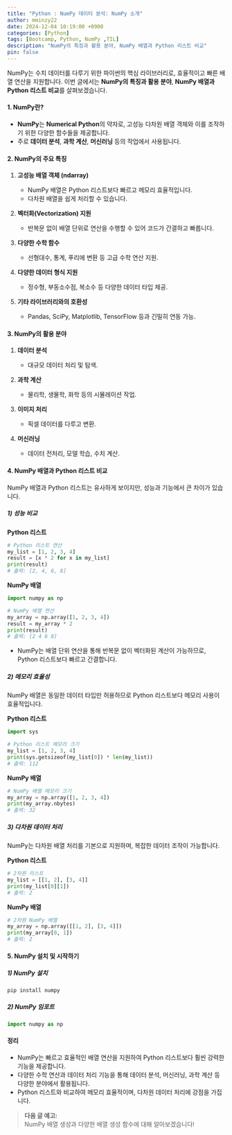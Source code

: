 ```yaml
---
title: "Python : NumPy 데이터 분석: NumPy 소개"
author: mminzy22
date: 2024-12-04 10:19:00 +0900
categories: [Python]
tags: [Bootcamp, Python, NumPy ,TIL]
description: "NumPy의 특징과 활용 분야, NumPy 배열과 Python 리스트 비교"
pin: false
---
```




NumPy는 수치 데이터를 다루기 위한 파이썬의 핵심 라이브러리로, 효율적이고 빠른 배열 연산을 지원합니다. 이번 글에서는 **NumPy의 특징과 활용 분야**, **NumPy 배열과 Python 리스트 비교**를 살펴보겠습니다.


#### 1. NumPy란?

- **NumPy**는 **Numerical Python**의 약자로, 고성능 다차원 배열 객체와 이를 조작하기 위한 다양한 함수들을 제공합니다.
- 주로 **데이터 분석**, **과학 계산**, **머신러닝** 등의 작업에서 사용됩니다.


#### 2. NumPy의 주요 특징

1. **고성능 배열 객체 (ndarray)**  
   - NumPy 배열은 Python 리스트보다 빠르고 메모리 효율적입니다.
   - 다차원 배열을 쉽게 처리할 수 있습니다.

2. **벡터화(Vectorization) 지원**  
   - 반복문 없이 배열 단위로 연산을 수행할 수 있어 코드가 간결하고 빠릅니다.

3. **다양한 수학 함수**  
   - 선형대수, 통계, 푸리에 변환 등 고급 수학 연산 지원.

4. **다양한 데이터 형식 지원**  
   - 정수형, 부동소수점, 복소수 등 다양한 데이터 타입 제공.

5. **기타 라이브러리와의 호환성**  
   - Pandas, SciPy, Matplotlib, TensorFlow 등과 긴밀히 연동 가능.


#### 3. NumPy의 활용 분야

1. **데이터 분석**  
   - 대규모 데이터 처리 및 탐색.

2. **과학 계산**  
   - 물리학, 생물학, 화학 등의 시뮬레이션 작업.

3. **이미지 처리**  
   - 픽셀 데이터를 다루고 변환.

4. **머신러닝**  
   - 데이터 전처리, 모델 학습, 수치 계산.


#### 4. NumPy 배열과 Python 리스트 비교

NumPy 배열과 Python 리스트는 유사하게 보이지만, 성능과 기능에서 큰 차이가 있습니다.


##### 1) 성능 비교

**Python 리스트**
```python
# Python 리스트 연산
my_list = [1, 2, 3, 4]
result = [x * 2 for x in my_list]
print(result)
# 출력: [2, 4, 6, 8]
```

**NumPy 배열**
```python
import numpy as np

# NumPy 배열 연산
my_array = np.array([1, 2, 3, 4])
result = my_array * 2
print(result)
# 출력: [2 4 6 8]
```

- NumPy는 배열 단위 연산을 통해 반복문 없이 벡터화된 계산이 가능하므로, Python 리스트보다 빠르고 간결합니다.


##### 2) 메모리 효율성

NumPy 배열은 동일한 데이터 타입만 허용하므로 Python 리스트보다 메모리 사용이 효율적입니다.

**Python 리스트**
```python
import sys

# Python 리스트 메모리 크기
my_list = [1, 2, 3, 4]
print(sys.getsizeof(my_list[0]) * len(my_list))
# 출력: 112
```

**NumPy 배열**
```python
# NumPy 배열 메모리 크기
my_array = np.array([1, 2, 3, 4])
print(my_array.nbytes)
# 출력: 32
```


##### 3) 다차원 데이터 처리

NumPy는 다차원 배열 처리를 기본으로 지원하며, 복잡한 데이터 조작이 가능합니다.

**Python 리스트**
```python
# 2차원 리스트
my_list = [[1, 2], [3, 4]]
print(my_list[0][1])
# 출력: 2
```

**NumPy 배열**
```python
# 2차원 NumPy 배열
my_array = np.array([[1, 2], [3, 4]])
print(my_array[0, 1])
# 출력: 2
```


#### 5. NumPy 설치 및 시작하기

##### 1) NumPy 설치
```bash
pip install numpy
```

##### 2) NumPy 임포트
```python
import numpy as np
```


#### 정리

- NumPy는 빠르고 효율적인 배열 연산을 지원하여 Python 리스트보다 훨씬 강력한 기능을 제공합니다.
- 다양한 수학 연산과 데이터 처리 기능을 통해 데이터 분석, 머신러닝, 과학 계산 등 다양한 분야에서 활용됩니다.
- Python 리스트와 비교하여 메모리 효율적이며, 다차원 데이터 처리에 강점을 가집니다.

> **다음 글 예고:**  
> NumPy 배열 생성과 다양한 배열 생성 함수에 대해 알아보겠습니다!

